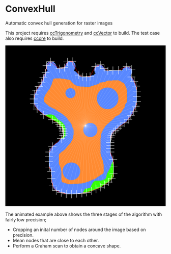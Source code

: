 # ConvexHull
Automatic convex hull generation for raster images

This project requires [ccTrigonometry](https://github.com/jobtalle/ccTrigonometry) and [ccVector](https://github.com/jobtalle/ccVector) to build. The test case also requires [ccore](https://github.com/ccore/ccore) to build.

![Convex hull algorithm stages](example.gif)

The animated example above shows the three stages of the algorithm with fairly low precision;
- Cropping an inital number of nodes around the image based on precision.
- Mean nodes that are close to each other.
- Perform a Graham scan to obtain a concave shape.

